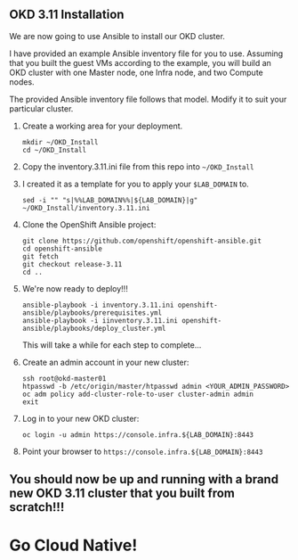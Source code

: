 ## OKD 3.11 Installation

We are now going to use Ansible to install our OKD cluster.

I have provided an example Ansible inventory file for you to use.  Assuming that you built the guest VMs according to the example, you will build an OKD cluster with one Master node, one Infra node, and two Compute nodes.

The provided Ansible inventory file follows that model.  Modify it to suit your particular cluster.

1. Create a working area for your deployment.

       mkdir ~/OKD_Install
       cd ~/OKD_Install

1. Copy the inventory.3.11.ini file from this repo into `~/OKD_Install`

1. I created it as a template for you to apply your `$LAB_DOMAIN` to.

       sed -i "" "s|%%LAB_DOMAIN%%|${LAB_DOMAIN}|g" ~/OKD_Install/inventory.3.11.ini
    
1. Clone the OpenShift Ansible project:

       git clone https://github.com/openshift/openshift-ansible.git
       cd openshift-ansible
       git fetch
       git checkout release-3.11
       cd ..

1. We're now ready to deploy!!!

       ansible-playbook -i inventory.3.11.ini openshift-ansible/playbooks/prerequisites.yml
       ansible-playbook -i iinventory.3.11.ini openshift-ansible/playbooks/deploy_cluster.yml

    This will take a while for each step to complete...

1. Create an admin account in your new cluster:

       ssh root@okd-master01
       htpasswd -b /etc/origin/master/htpasswd admin <YOUR_ADMIN_PASSWORD>
       oc adm policy add-cluster-role-to-user cluster-admin admin
       exit

1. Log in to your new OKD cluster:

       oc login -u admin https://console.infra.${LAB_DOMAIN}:8443

1. Point your browser to `https://console.infra.${LAB_DOMAIN}:8443`

## You should now be up and running with a brand new OKD 3.11 cluster that you built from scratch!!!

# Go Cloud Native!
